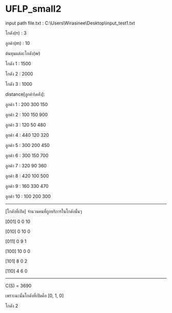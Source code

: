 # UFLP_small2
input path file.txt : 
C:\\Users\\Wirasinee\\Desktop\\input_test1.txt

โกดัง(n) : 3

ลูกค้า(m) : 10

ต้นทุนแต่ละโกดัง(w) 

โกดัง 1 : 1500

โกดัง 2 : 2000

โกดัง 3 : 1000

distance[ลูกค้า\คลัง]: 

ลูกค้า 1 : 
200 300 150 

ลูกค้า 2 : 
100 150 900 

ลูกค้า 3 : 
120 50 480 

ลูกค้า 4 : 
440 120 320 

ลูกค้า 5 : 
300 200 450 

ลูกค้า 6 : 
300 150 700 

ลูกค้า 7 : 
320 90 360 

ลูกค้า 8 : 
420 100 500 

ลูกค้า 9 : 
160 330 470 

ลูกค้า 10 : 
100 200 300 

_________________________________

[โกดังที่เปิด] จำนวนคนที่ถูกบริการในโกดังนั้นๆ

[001] 0 0 10 

[010] 0 10 0 

[011] 0 9 1 

[100] 10 0 0 

[101] 8 0 2 

[110] 4 6 0 

_________________________________

C(S) = 3690

เพราะฉะนั้นโกดังที่เปิดคือ [0, 1, 0]

โกดัง 2
